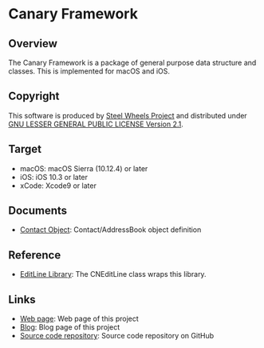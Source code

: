 # Canary Framework

## Overview
The Canary Framework is a package of general purpose data structure and classes.
This is implemented for macOS and iOS.

## Copyright
This software is produced by [Steel Wheels Project](http://steelwheels.github.io) and distributed under
[GNU LESSER GENERAL PUBLIC LICENSE Version 2.1](https://www.gnu.org/licenses/lgpl-2.1-standalone.html).

## Target
* macOS: macOS Sierra (10.12.4) or later
* iOS: iOS 10.3 or later
* xCode: Xcode9 or later

## Documents
* [Contact Object](https://github.com/steelwheels/Canary/blob/master/Document/contact-object.md): Contact/AddressBook object definition

## Reference
* [EditLine Library](https://www.freebsd.org/cgi/man.cgi?editline): The CNEditLine class wraps this library.

## Links
* [Web page](http://steelwheels.github.io): Web page of this project
* [Blog](http://steel-wheels-project.blogspot.jp/): Blog page of this project
* [Source code repository](https://github.com/steelwheels): Source code repository on GitHub
